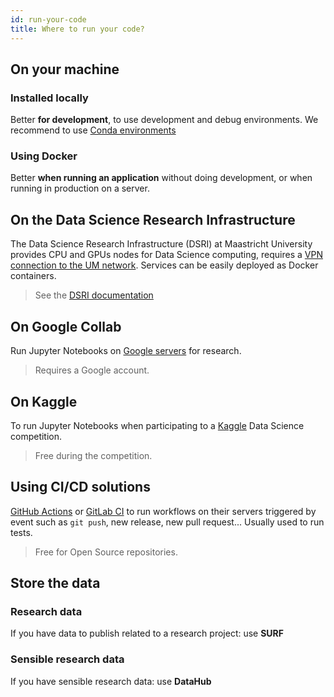 ```yaml
---
id: run-your-code
title: Where to run your code?
---
```


## On your machine

### Installed locally

Better **for development**, to use development and debug environments. We recommend to use [Conda environments](https://docs.conda.io/en/latest/)

### Using Docker

Better **when running an application** without doing development, or when running in production on a server.

## On the Data Science Research Infrastructure

The Data Science Research Infrastructure (DSRI) at Maastricht University provides CPU and GPUs nodes for Data Science computing, requires a [VPN connection to the UM network](https://vpn.maastrichtuniversity.nl/). Services can be easily deployed as Docker containers.

> See the [DSRI documentation](https://maastrichtu-ids.github.io/dsri-documentation)

## On Google Collab

Run Jupyter Notebooks on [Google servers](https://colab.research.google.com) for research. 

> Requires a Google account.

## On Kaggle

To run Jupyter Notebooks when participating to a [Kaggle](https://www.kaggle.com) Data Science competition.

> Free during the competition.

## Using CI/CD solutions

[GitHub Actions](https://github.com/features/actions) or [GitLab CI](https://docs.gitlab.com/ee/ci/) to run workflows on their servers triggered by event such as `git push`, new release, new pull request... Usually used to run tests.

> Free for Open Source repositories.

## Store the data

### Research data

If you have data to publish related to a research project: use **SURF**

### Sensible research data

If you have sensible research data: use **DataHub**
